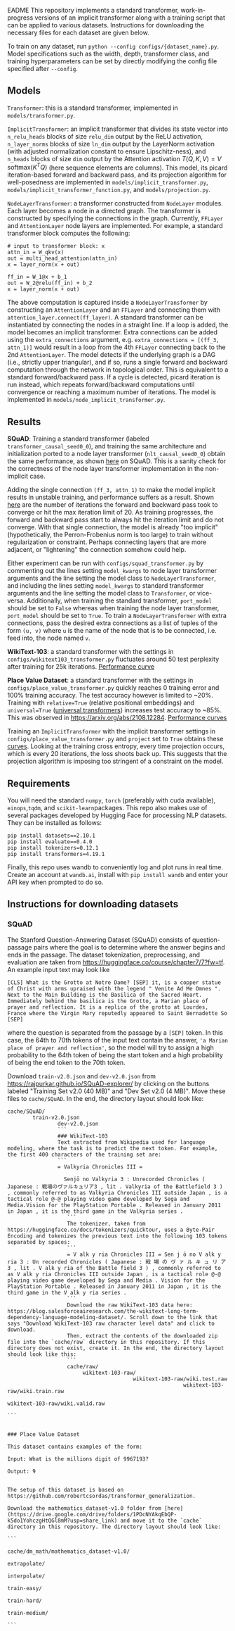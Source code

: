 EADME
This repository implements a standard transformer, work-in-progress versions of an implicit transformer along with a training script that can be applied to various datasets. Instructions for downloading the necessary files for each dataset are given below.

To train on any dataset, run `python --config configs/{dataset_name}.py`. Model specifications such as the width, depth, transformer class, and training hyperparameters can be set by directly modifying the config file specified after `--config`.

## Models
`Transformer`: this is a standard transformer, implemented in `models/transformer.py`.

`ImplicitTransformer`: an implicit transformer that divides its state vector into `n_relu_heads` blocks of size `relu_dim` output by the ReLU activation, `n_layer_norms` blocks of size `ln_dim` output by the LayerNorm activation (with adjusted normalization constant to ensure Lipschitz-ness), and `n_heads` blocks of size `dim` output by the Attention activation $T(Q, K, V) = V\, \mathrm{softmax}(K^T Q)$ (here sequence elements are columns). This model, its picard iteration-based forward and backward pass, and its projection algorithm for well-posedness are implemented in `models/implicit_transformer.py`, `models/implicit_transformer_function.py`, and `models/projection.py`.

`NodeLayerTransformer`: a transformer constructed from `NodeLayer` modules. Each layer becomes a node in a directed graph. The transformer is constructed by specifying the connections in the graph. Currently, `FFLayer` and `AttentionLayer` node layers are implemented. For example, a standard transformer block computes the following:
```
# input to transformer block: x
attn_in = W_qkv(x)
out = multi_head_attention(attn_in)
x = layer_norm(x + out)

ff_in = W_1@x + b_1
out = W_2@relu(ff_in) + b_2
x = layer_norm(x + out)
```
The above computation is captured inside a `NodeLayerTransformer` by constructing an `AttentionLayer` and an `FFLayer` and connecting them with `attention_layer.connect(ff_layer)`. A standard transformer can be instantiated by connecting the nodes in a straight line. If a loop is added, the model becomes an implicit transformer. Extra connections can be added using the `extra_connections` argument, e.g. `extra_connections = [(ff_3, attn_1)]` would result in a loop from the 4th `FFLayer` connecting back to the 2nd `AttentionLayer`.
The model detects if the underlying graph is a DAG (i.e., strictly upper triangular), and if so, runs a single forward and backward computation through the network in topological order. This is equivalent to a standard forward/backward pass. If a cycle is detected, picard iteration is run instead, which repeats forward/backward computations until convergence or reaching a maximum number of iterations. The model is implemented in `models/node_implicit_transformer.py`.


## Results
**SQuAD**: Training a standard transformer (labeled `transformer_causal_seed0_0`), and training the same architecture and initialization ported to a node layer transformer (`nlt_causal_seed0_0`) obtain the same performance, as shown [here](https://api.wandb.ai/links/forestyang/dxux823e) on SQuAD. This is a sanity check for the correctness of the node layer transformer implementation in the non-implicit case.

Adding the single connection `(ff_3, attn_1)` to make the model implicit results in unstable training, and performance suffers as a result. Shown [here](https://api.wandb.ai/links/forestyang/pr1279v2) are the number of iterations the forward and backward pass took to converge or hit the max iteration limit of 20. As training progresses, the forward and backward pass start to always hit the iteration limit and do not converge. With that single connection, the model is already "too implicit" (hypothetically, the Perron-Frobenius norm is too large) to train without regularization or constraint. Perhaps connecting layers that are more adjacent, or "lightening" the connection somehow could help.

Either experiment can be run with `configs/squad_transformer.py` by commenting out the lines setting `model_kwargs` to node layer transformer arguments and the line setting the model class to `NodeLayerTransformer`, and including the lines setting `model_kwargs` to standard transformer arguments and the line setting the model class to `Transformer`, or vice-versa. Additionally, when training the standard transformer, `port_model` should be set to `False` whereas when training the node layer transformer, `port_model` should be set to `True`. To train a `NodeLayerTransformer` with extra connections, pass the desired extra connections as a list of tuples of the form `(u, v)` where `u` is the name of the node that is to be connected, i.e. feed into, the node named `v`.

**WikiText-103**: a standard transformer with the settings in `configs/wikitext103_transformer.py` fluctuates around 50 test perplexity after training for 25k iterations. [Performance curve](https://api.wandb.ai/links/forestyang/a78hzo4i)

**Place Value Dataset**: a standard transformer with the settings in `configs/place_value_transformer.py` quickly reaches 0 training error and 100% training accuracy. The test accuracy however is limited to ~20%. Training with `relative=True` (relative positional embeddings) and `universal=True` ([universal transformers](https://arxiv.org/abs/1807.03819)) increases test accuracy to ~85%. This was observed in https://arxiv.org/abs/2108.12284. [Performance curves](https://api.wandb.ai/links/forestyang/jlme0ixh)

Training an `ImplicitTransformer` with the implicit transformer settings in `configs/place_value_transformer.py` and `project` set to `True` obtains these [curves](https://api.wandb.ai/links/forestyang/zxn41eq6). Looking at the training cross entropy, every time projection occurs, which is every 20 iterations, the loss shoots back up. This suggests that the projection algorithm is imposing too stringent of a constraint on the model.



## Requirements
You will need the standard `numpy`, `torch` (preferably with cuda available), `einops`,`tqdm`, and `scikit-learn`packages.
This repo also makes use of several packages developed by Hugging Face for processing NLP datasets. They can be installed as follows:
```
pip install datasets==2.10.1
pip install evaluate==0.4.0
pip install tokenizers=0.12.1
pip install transformers=4.19.1
```
Finally, this repo uses wandb to conveniently log and plot runs in real time. Create an account at `wandb.ai`, install with `pip install wandb` and enter your API key when prompted to do so.

## Instructions for downloading datasets
### SQuAD
The Stanford Question-Answering Dataset (SQuAD) consists of question-passage pairs where the goal is to determine where the answer begins and ends in the passage. The dataset tokenization, preprocessing, and evaluation are taken from https://huggingface.co/course/chapter7/7?fw=tf. 
An example input text may look like
```
[CLS] What is the Grotto at Notre Dame? [SEP] it, is a copper statue of Christ with arms upraised with the legend " Venite Ad Me Omnes ". Next to the Main Building is the Basilica of the Sacred Heart. Immediately behind the basilica is the Grotto, a Marian place of prayer and reflection. It is a replica of the grotto at Lourdes, France where the Virgin Mary reputedly appeared to Saint Bernadette So [SEP]
```
where the question is separated from the passage by a `[SEP]` token. In this case, the 64th to 70th tokens of the input text contain the answer, `'a Marian place of prayer and reflection'`, so the model will try to assign a high probability to the 64th token of being the start token and a high probability of being the end token to the 70th token.

Download `train-v2.0.json` and `dev-v2.0.json` from https://rajpurkar.github.io/SQuAD-explorer/ by clicking on the buttons labeled "Training Set v2.0 (40 MB)" and "Dev Set v2.0 (4 MB)". Move these files to `cache/SQuAD`. In the end, the directory layout should look like:
```
cache/SQuAD/
        train-v2.0.json
                dev-v2.0.json
                ```
                ### WikiText-103
                Text extracted from Wikipedia used for language modeling, where the task is to predict the next token. For example, the first 400 characters of the training set are:
                ```
                = Valkyria Chronicles III = 
                 
                  Senjō no Valkyria 3 : Unrecorded Chronicles ( Japanese : 戦場のヴァルキュリア3 , lit . Valkyria of the Battlefield 3 ) , commonly referred to as Valkyria Chronicles III outside Japan , is a tactical role @-@ playing video game developed by Sega and Media.Vision for the PlayStation Portable . Released in January 2011 in Japan , it is the third game in the Valkyria series .
                   ```
                   The tokenizer, taken from https://huggingface.co/docs/tokenizers/quicktour, uses a Byte-Pair Encoding and tokenizes the previous text into the following 103 tokens separated by spaces:
                   ```
                   = V alk y ria Chronicles III = Sen j ō no V alk y ria 3 : Un recorded Chronicles ( Japanese : 戦 場 の ヴ ァ ル キ ュ リ ア 3 , lit . V alk y ria of the Battle field 3 ) , commonly referred to as V alk y ria Chronicles III outside Japan , is a tactical role @-@ playing video game developed by Sega and Media . Vision for the PlayStation Portable . Released in January 2011 in Japan , it is the third game in the V alk y ria series .
                   ```
                   Download the raw WikiText-103 data here: https://blog.salesforceairesearch.com/the-wikitext-long-term-dependency-language-modeling-dataset/. Scroll down to the link that says "Download WikiText-103 raw character level data" and click to download.
                   Then, extract the contents of the downloaded zip file into the `cache/raw` directory in this repository. If this directory does not exist, create it. In the end, the directory layout should look like this:
                   ```
                   cache/raw/
                        wikitext-103-raw/
                                        wikitext-103-raw/wiki.test.raw
                                                        wikitext-103-raw/wiki.train.raw
                                                                        wikitext-103-raw/wiki.valid.raw
                                                                        ```

                                                                        ### Place Value Dataset
                                                                        This dataset contains examples of the form:
                                                                        Input: What is the millions digit of 9967193?
                                                                        Output: 9

                                                                        The setup of this dataset is based on https://github.com/robertcsordas/transformer_generalization.
                                                                        Download the mathematics_dataset-v1.0 folder from [here](https://drive.google.com/drive/folders/1PDcNYAkqEbQP-k5do1YohczgHtQGl8mM?usp=share_link) and move it to the `cache` directory in this repository. The directory layout should look like:
                                                                        ```
                                                                        cache/dm_math/mathematics_dataset-v1.0/
                                                                                extrapolate/
                                                                                        interpolate/
                                                                                                train-easy/
                                                                                                        train-hard/
                                                                                                                train-medium/
                                                                                                                ```
